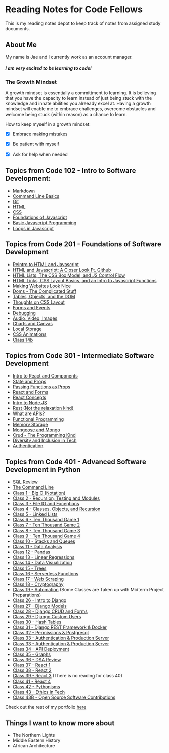 # Reading Notes for Code Fellows

This is my reading notes depot to keep track of notes from assigned study documents.

## About Me

My name is Jae and I currently work as an account manager. 

##### I am very excited to be learning to code! 

### The Growth Mindset 

A growth mindset is essentially a committment to learning. It is believing that you have the capacity to learn instead of just being stuck with the knowledge and innate abilities you alreeady excel at. Having a growth mindset will enable me to embrace challenges, overcome obstacles and welcome being stuck (within reason) as a chance to learn.

How to keep myself in a growth mindset:
- [x] Embrace making mistakes
- [x] Be patient with myself
- [x] Ask for help when needed


## Topics from Code 102 - Intro to Software Development:
- [Markdown](102/markdown.md)
- [Command Line Basics](102/command-line-basics.md)
- [Git](102/git.md)
- [HTML](102/html.md)
- [CSS](102/css.md)
- [Foundations of Javascript](102/javascript1.md)
- [Basic Javascript Programming](102/javascript2.md)
- [Loops in Javascript](102/javascript3.md)

## Topics from Code 201 - Foundations of Software Development
- [Reintro to HTML and Javascript](201/class-01.md)
- [HTML and Javascript: A Closer Look Ft. Github](201/class-02.md)
- [HTML Lists, The CSS Box Model, and JS Control Flow](201/class-03.md)
- [HTML Links, CSS Layout Basics, and an Intro to Javascript Functions](201/class-04.md)
- [Making Websites Look Nice](201/class-05.md)
- [Doms - The Complicated Stuff](201/class-06.md)
- [Tables, Objects, and the DOM](201/class-07.md)
- [Thoughts on CSS Layout](201/class-08.md)
- [Forms and Events](201/class-09.md)
- [Debugging](201/class-10.md)
- [Audio, Video, Images](201/class-11.md)
- [Charts and Canvas](201/class-12.md)
- [Local Storage](201/class-13.md)
- [CSS Animations](201/class-14a.md)
- [Class 14b](201/class-14b.md)

## Topics from Code 301 - Intermediate Software Development
- [Intro to React and Components](301/reactAndComponents.md)
- [State and Props](301/stateAndProps.md)
- [Passing Functions as Props](301/passFunctionsAsProps.md)
- [React and Forms](301/reactAndForms.md)
- [React Concepts](301/reactConcepts.md)
- [Intro to Node.JS](301/introToNode.md)
- [Rest (Not the relaxation kind)](301/rest.md)
- [What are APIs?](301/api.md)
- [Functional Programming](301/functionalProgramming.md)
- [Memory Storage](301/memoryStorage.md)
- [Mongoose and Mongo](301/mAndM.md)
- [Crud - The Programming Kind](301/crud.md)
- [Diversity and Inclusion in Tech](301/diversityAndInclusion.md)
- [Authentication](301/authentication.md)

## Topics from Code 401 - Advanced Software Development in Python
- [SQL Review](401/SQLReview/SQLReview.md)
- [The Command Line](401/TheCommandLine.md)
- [Class 1 - Big O (Notation)](401/Class1BigO.md)
- [Class 2 - Recursion, Testing and Modules](401/Class2TandM.md)
- [Class 3 - File IO and Exceptions](401/Class3FileIO.md)
- [Class 4 - Classes, Objects, and Recursion](401/Class4Classes.md)
- [Class 5 - Linked Lists](401/Class5Linked.md)
- [Class 6 - Ten Thousand Game 1](401/Class6Game1.md)
- [Class 7 - Ten Thousand Game 2](401/Class6Game2.md)
- [Class 8 - Ten Thousand Game 3](401/Class6Game3.md)
- [Class 9 - Ten Thousand Game 4](401/Class6Game4.md)
- [Class 10 - Stacks and Queues](401/Class10Stacks.md)
- [Class 11 - Data Analysis](401/Class11Data.md)
- [Class 12 - Pandas](401/Class12Pandas.md)
- [Class 13 - Linear Regressions](401/Class13LRegression.md)
- [Class 14 - Data Visualization](401/Class14DataViz.md)
- [Class 15 - Trees](401/Class15Trees.md)
- [Class 16 - Serverless Functions](401/Class16Serverless.md)
- [Class 17 - Web Scraping](401/Class17Scraping.md)
- [Class 18 - Cryptography](401/Class18Cryptography.md)
- [Class 19 - Automation](401/Class19Automation.md)
(Some Classes are Taken up with Midterm Project Preparations)
- [Class 26 - Intro to Django](401/Class26Djando.md)
- [Class 27 - Django Models](401/Class27DjandoModels.md)
- [Class 28 - Django CRUD and Forms](401/Class28DJCrud.md)
- [Class 29 - Django Custom Users](401/Class29DJCustom.md)
- [Class 30 - Hash Tables](401/Class30Hash.md)
- [Class 31 - Django REST Framework & Docker](401/Class31DJRest.md)
- [Class 32 - Permissions & Postgresql](401/Class32PP.md)
- [Class 33 - Authentication & Production Server](401/Class33AP.md)
- [Class 33 - Authentication & Production Server](401/Class34Servers.md)
- [Class 34 - API Deployment](401/Class35API.md)
- [Class 35 - Graphs](401/Class35Graphs.md)
- [Class 36 - DSA Review](401/Class36DSA.md)
- [Class 37 - React 1](401/Class37React1.md)
- [Class 38 - React 2](401/Class38React2.md)
- [Class 39 - React 3](401/Class39React3.md)
(There is no reading for class 40)
- [Class 41 - React 4](401/Class41React4.md)
- [Class 42 - Pythonisms](401/Class42Pythonisms.md)
- [Class 43 - Ethics in Tech](401/Class43Ethics.md)
- [Class 43B - Open Source Software Contributions](401/Class43BOSS.md)

Check out the rest of my portfolio [here](http://jaimierl.github.io)

## Things I want to know more about
- The Northern Lights
- Middle Eastern History
- African Architecture
